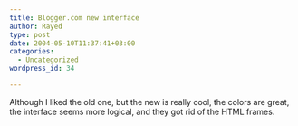 ```yaml
---
title: Blogger.com new interface
author: Rayed
type: post
date: 2004-05-10T11:37:41+03:00
categories:
  - Uncategorized
wordpress_id: 34

---
```

<div style="clear:both;"></div>
<p>Although I liked the old one, but the new is really cool, the colors are great, the interface seems more logical, and they got rid of the HTML frames.</p>
<div style="clear:both; padding-bottom: 0.25em;"></div>
